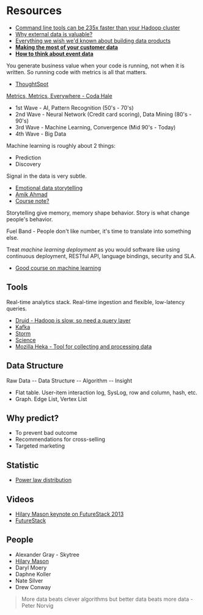 # Resources

* [Command line tools can be 235x faster than your Hadoop cluster](http://aadrake.com/command-line-tools-can-be-235x-faster-than-your-hadoop-cluster.html)
* [Why external data is valuable?](http://enterprise.import.io/post/why-now-is-the-perfect-time-to-go-all-in-on-external-data-analytics/)
* [Everything we wish we'd known about building data products](http://firstround.com/review/everything-we-wish-wed-known-about-building-data-products/)
* [**Making the most of your customer data**](https://segment.com/academy/intro/making-the-most-of-your-customer-data/)
* [**How to think about event data**](https://keen.io/blog/53958349217/analytics-for-hackers-how-to-think-about-event-data)

You generate business value when your code is running, not when it is written. So running code with metrics is all that matters.

* [ThoughtSpot](http://www.thoughtspot.com/)

[Metrics, Metrics, Everywhere - Coda Hale](https://www.youtube.com/watch?v=czes-oa0yik)

* 1st Wave - AI, Pattern Recognition (50's - 70's)
* 2nd Wave - Neural Network (Credit card scoring), Data Mining (80's - 90's)
* 3rd Wave - Machine Learning, Convergence (Mid 90's - Today)
* 4th Wave - Big Data

Machine learning is roughly about 2 things:

* Prediction
* Discovery

Signal in the data is very subtle.

* [Emotional data storytelling](https://www.youtube.com/watch?v=ZT4RaDHoIpE)
* [Amik Ahmad](http://amikahmad.com/)
* [Course note?](http://newdatascientist.blogspot.in/search/label/Online%20course%20reviews#sthash.NXw6TjJY.QLHIGtFf.dpbs)

Storytelling give memory, memory shape behavior. Story is what change people's behavior.

Fuel Band - People don't like number, it's time to translate into something else.

Treat *machine learning deployment* as you would software like using continuous deployment, RESTful API, language bindings, security and SLA.

* [Good course on machine learning](http://web.stanford.edu/class/stats202/)

## Tools

Real-time analytics stack. Real-time ingestion and flexible, low-latency queries.

* [Druid - Hadoop is slow, so need a query layer](http://druid.io/)
* [Kafka](http://kafka.apache.org/)
* [Storm](http://storm.incubator.apache.org/)
* [Science](https://github.com/github/dat-science)
* [Mozilla Heka - Tool for collecting and processing data](https://github.com/mozilla-services/heka)

## Data Structure

Raw Data -- Data Structure -- Algorithm -- Insight

* Flat table. User-item interaction log, SysLog, row and column, hash, etc.
* Graph. Edge List, Vertex List

## Why predict?

* To prevent bad outcome
* Recommendations for cross-selling
* Targeted marketing

## Statistic

* [Power law distribution](http://data.heapanalytics.com/your-average-revenue-per-customer-is-meaningless/)

## Videos

* [Hilary Mason keynote on FutureStack 2013](http://www.youtube.com/watch?v=LXJgQalT1LU)
* [FutureStack](http://futurestack.io/videos)

## People

* Alexander Gray - Skytree
* [Hilary Mason](http://www.hilarymason.com/)
* Daryl Moery
* Daphne Koller
* Nate Silver
* Drew Conway

> More data beats clever algorithms but better data beats more data - Peter Norvig